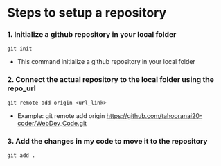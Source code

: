 # Steps to setup a repository

### 1. Initialize a github repository in your local folder

```git init```

- This command initialize a github repository in your local folder

### 2. Connect the actual repository to the local folder using the repo_url

```git remote add origin <url_link>```

- Example: git remote add origin https://github.com/tahooranai20-coder/WebDev_Code.git

### 3. Add the changes in my code to move it to the repository

```git add .```
